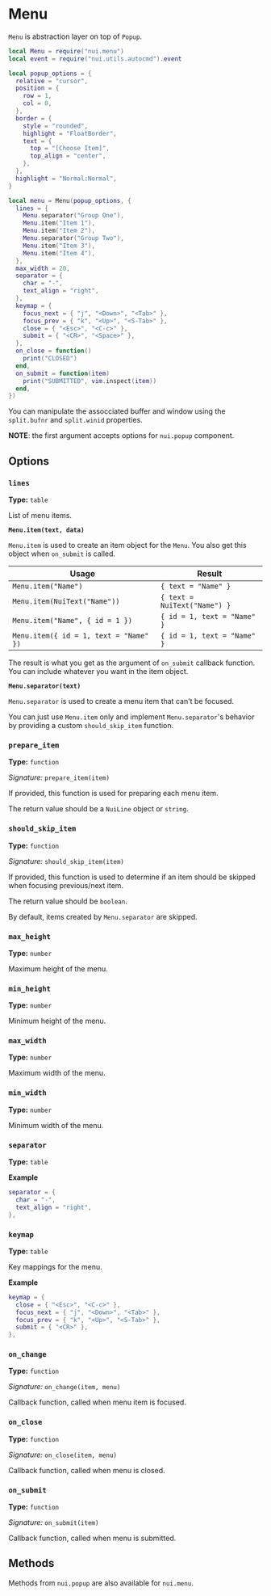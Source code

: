 # Menu

`Menu` is abstraction layer on top of `Popup`.

```lua
local Menu = require("nui.menu")
local event = require("nui.utils.autocmd").event

local popup_options = {
  relative = "cursor",
  position = {
    row = 1,
    col = 0,
  },
  border = {
    style = "rounded",
    highlight = "FloatBorder",
    text = {
      top = "[Choose Item]",
      top_align = "center",
    },
  },
  highlight = "Normal:Normal",
}

local menu = Menu(popup_options, {
  lines = {
    Menu.separator("Group One"),
    Menu.item("Item 1"),
    Menu.item("Item 2"),
    Menu.separator("Group Two"),
    Menu.item("Item 3"),
    Menu.item("Item 4"),
  },
  max_width = 20,
  separator = {
    char = "-",
    text_align = "right",
  },
  keymap = {
    focus_next = { "j", "<Down>", "<Tab>" },
    focus_prev = { "k", "<Up>", "<S-Tab>" },
    close = { "<Esc>", "<C-c>" },
    submit = { "<CR>", "<Space>" },
  },
  on_close = function()
    print("CLOSED")
  end,
  on_submit = function(item)
    print("SUBMITTED", vim.inspect(item))
  end,
})
```

You can manipulate the assocciated buffer and window using the
`split.bufnr` and `split.winid` properties.

**NOTE**: the first argument accepts options for `nui.popup` component.

## Options

### `lines`

**Type:** `table`

List of menu items.

**`Menu.item(text, data)`**

`Menu.item` is used to create an item object for the `Menu`. You also get this
object when `on_submit` is called.

| Usage                                  | Result                       |
| -------------------------------------- | ---------------------------- |
| `Menu.item("Name")`                    | `{ text = "Name" }`          |
| `Menu.item(NuiText("Name"))`           | `{ text = NuiText("Name") }` |
| `Menu.item("Name", { id = 1 })`        | `{ id = 1, text = "Name" }`  |
| `Menu.item({ id = 1, text = "Name" })` | `{ id = 1, text = "Name" }`  |

The result is what you get as the argument of `on_submit` callback function.
You can include whatever you want in the item object.

**`Menu.separator(text)`**

`Menu.separator` is used to create a menu item that can't be focused.

You can just use `Menu.item` only and implement `Menu.separator`'s behavior
by providing a custom `should_skip_item` function.

### `prepare_item`

**Type:** `function`

_Signature:_ `prepare_item(item)`

If provided, this function is used for preparing each menu item.

The return value should be a `NuiLine` object or `string`.

### `should_skip_item`

**Type:** `function`

_Signature:_ `should_skip_item(item)`

If provided, this function is used to determine if an item should be
skipped when focusing previous/next item.

The return value should be `boolean`.

By default, items created by `Menu.separator` are skipped.

### `max_height`

**Type:** `number`

Maximum height of the menu.

### `min_height`

**Type:** `number`

Minimum height of the menu.

### `max_width`

**Type:** `number`

Maximum width of the menu.

### `min_width`

**Type:** `number`

Minimum width of the menu.

### `separator`

**Type:** `table`

**Example**

```lua
separator = {
  char = "-",
  text_align = "right",
},
```

### `keymap`

**Type:** `table`

Key mappings for the menu.

**Example**

```lua
keymap = {
  close = { "<Esc>", "<C-c>" },
  focus_next = { "j", "<Down>", "<Tab>" },
  focus_prev = { "k", "<Up>", "<S-Tab>" },
  submit = { "<CR>" },
},
```

### `on_change`

**Type:** `function`

_Signature:_ `on_change(item, menu)`

Callback function, called when menu item is focused.

### `on_close`

**Type:** `function`

_Signature:_ `on_close(item, menu)`

Callback function, called when menu is closed.

### `on_submit`

**Type:** `function`

_Signature:_ `on_submit(item)`

Callback function, called when menu is submitted.

## Methods

Methods from `nui.popup` are also available for `nui.menu`.
